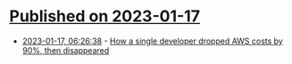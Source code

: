 # [Published on 2023-01-17](index.md)

* [2023-01-17, 06:26:38](https://lobste.rs/s/d6y4g9/how_single_developer_dropped_aws_costs_by) - [How a single developer dropped AWS costs by 90%, then disappeared](https://bootcamp.uxdesign.cc/how-a-single-developer-dropped-aws-costs-by-90-then-disappeared-2b46a115103a)

